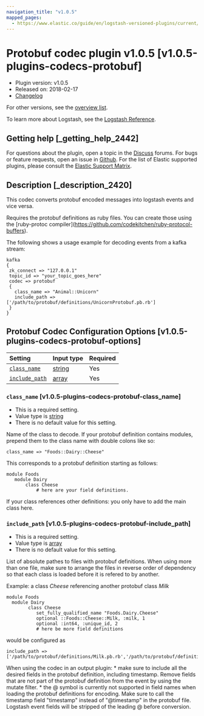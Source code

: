 ```yaml
---
navigation_title: "v1.0.5"
mapped_pages:
  - https://www.elastic.co/guide/en/logstash-versioned-plugins/current/v1.0.5-plugins-codecs-protobuf.html
---
```


# Protobuf codec plugin v1.0.5 [v1.0.5-plugins-codecs-protobuf]

* Plugin version: v1.0.5
* Released on: 2018-02-17
* [Changelog](https://github.com/logstash-plugins/logstash-codec-protobuf/blob/v1.0.5/CHANGELOG.md)

For other versions, see the [overview list](codec-protobuf-index.md).

To learn more about Logstash, see the [Logstash Reference](https://www.elastic.co/guide/en/logstash/current/index.html).

## Getting help [_getting_help_2442]

For questions about the plugin, open a topic in the [Discuss](http://discuss.elastic.co) forums. For bugs or feature requests, open an issue in [Github](https://github.com/logstash-plugins/logstash-codec-protobuf). For the list of Elastic supported plugins, please consult the [Elastic Support Matrix](https://www.elastic.co/support/matrix#matrix_logstash_plugins).

## Description [_description_2420]

This codec converts protobuf encoded messages into logstash events and vice versa.

Requires the protobuf definitions as ruby files. You can create those using the \[ruby-protoc compiler]\(<https://github.com/codekitchen/ruby-protocol-buffers>).

The following shows a usage example for decoding events from a kafka stream:

```
kafka
{
 zk_connect => "127.0.0.1"
 topic_id => "your_topic_goes_here"
 codec => protobuf
 {
   class_name => "Animal::Unicorn"
   include_path => ['/path/to/protobuf/definitions/UnicornProtobuf.pb.rb']
 }
}
```

## Protobuf Codec Configuration Options [v1.0.5-plugins-codecs-protobuf-options]

| Setting | Input type | Required |
| :- | :- | :- |
| [`class_name`](v1-0-5-plugins-codecs-protobuf.md#v1.0.5-plugins-codecs-protobuf-class_name) | [string](/lsr/value-types.md#string) | Yes |
| [`include_path`](v1-0-5-plugins-codecs-protobuf.md#v1.0.5-plugins-codecs-protobuf-include_path) | [array](/lsr/value-types.md#array) | Yes |

### `class_name` [v1.0.5-plugins-codecs-protobuf-class_name]

* This is a required setting.
* Value type is [string](/lsr/value-types.md#string)
* There is no default value for this setting.

Name of the class to decode. If your protobuf definition contains modules, prepend them to the class name with double colons like so:

```
class_name => "Foods::Dairy::Cheese"
```

This corresponds to a protobuf definition starting as follows:

```
module Foods
   module Dairy
       class Cheese
           # here are your field definitions.
```

If your class references other definitions: you only have to add the main class here.

### `include_path` [v1.0.5-plugins-codecs-protobuf-include_path]

* This is a required setting.
* Value type is [array](/lsr/value-types.md#array)
* There is no default value for this setting.

List of absolute pathes to files with protobuf definitions. When using more than one file, make sure to arrange the files in reverse order of dependency so that each class is loaded before it is refered to by another.

Example: a class *Cheese* referencing another protobuf class *Milk*

```
module Foods
  module Dairy
        class Cheese
           set_fully_qualified_name "Foods.Dairy.Cheese"
           optional ::Foods::Cheese::Milk, :milk, 1
           optional :int64, :unique_id, 2
           # here be more field definitions
```

would be configured as

```
include_path => ['/path/to/protobuf/definitions/Milk.pb.rb','/path/to/protobuf/definitions/Cheese.pb.rb']
```

When using the codec in an output plugin: \* make sure to include all the desired fields in the protobuf definition, including timestamp. Remove fields that are not part of the protobuf definition from the event by using the mutate filter. \* the @ symbol is currently not supported in field names when loading the protobuf definitions for encoding. Make sure to call the timestamp field "timestamp" instead of "@timestamp" in the protobuf file. Logstash event fields will be stripped of the leading @ before conversion.
